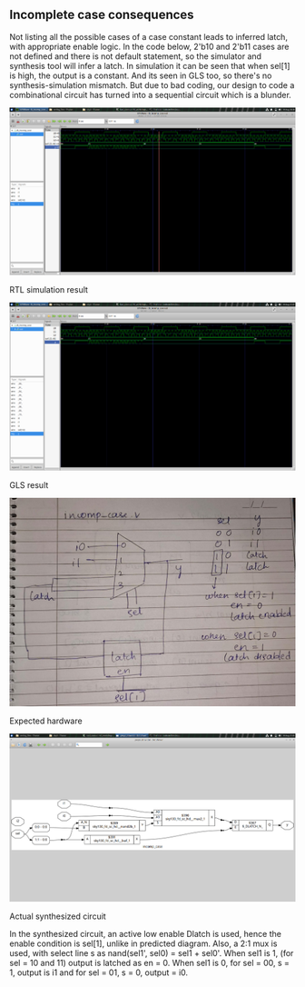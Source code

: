 ## Incomplete case consequences

Not listing all the possible cases of a case constant leads to inferred latch, with appropriate enable logic.
In the code below, 2'b10 and 2'b11 cases are not defined and there is not default statement, so the simulator and synthesis tool will infer a latch. In simulation it can be seen that when sel[1] is high, the output is a constant. And its seen in GLS too, so there's no synthesis-simulation mismatch. But due to bad coding, our design to code a combinational circuit has turned into a sequential circuit which is a blunder.

![simulation](images/incompcase_sim.png)

RTL simulation result

![](images/incompcase_gls.png)

GLS result

![](images/incompcase_expected_hw.jpeg)

Expected hardware

![](images/incompcase_show.png)

Actual synthesized circuit

In the synthesized circuit, an active low enable Dlatch is used, hence the enable condition is sel[1], unlike in predicted diagram. Also, a 2:1 mux is used, with select line s as nand(sel1', sel0) = sel1 + sel0'. 
When sel1 is 1, (for sel = 10 and 11) output is latched as en = 0.
When sel1 is 0, for sel = 00, s = 1, output is i1 and for sel = 01, s = 0, output = i0.

